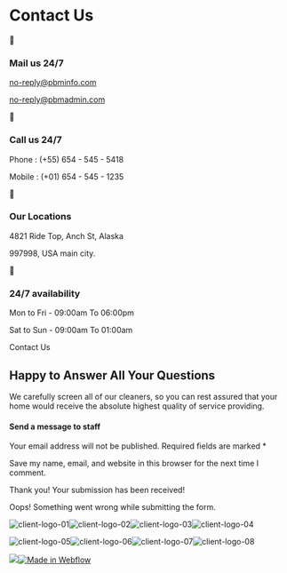 # Contact Us



### Mail us 24/7

no-reply@pbminfo.com

no-reply@pbmadmin.com



### Call us 24/7

Phone : (+55) 654 - 545 - 5418

Mobile : (+01) 654 - 545 - 1235



### Our Locations

4821 Ride Top, Anch St, Alaska

997998, USA main city.



### 24/7 availability

Mon to Fri - 09:00am To 06:00pm

Sat to Sun - 09:00am To 01:00am

Contact Us

## Happy to Answer All Your Questions

We carefully screen all of our cleaners, so you can rest assured that your home would receive the absolute highest quality of service providing.

#### Send a message to staff

Your email address will not be published. Required fields are marked \*

Save my name, email, and website in this browser for the next time I comment.

Thank you! Your submission has been received!

Oops! Something went wrong while submitting the form.

![client-logo-01](https://cdn.prod.website-files.com/66fb7ffaa305fbe2c7667880/670e2f9524fea45848ca7f31_client-logo-01.png)![client-logo-02](https://cdn.prod.website-files.com/66fb7ffaa305fbe2c7667880/670e2f952f78a79d6fa8b480_client-logo-02.png)![client-logo-03](https://cdn.prod.website-files.com/66fb7ffaa305fbe2c7667880/670e2f958a6b123629815c25_client-logo-03.png)![client-logo-04](https://cdn.prod.website-files.com/66fb7ffaa305fbe2c7667880/670e2f952f78a79d6fa8b4a2_client-logo-04.png)

![client-logo-05](https://cdn.prod.website-files.com/66fb7ffaa305fbe2c7667880/670e2f9596de6ca581c9f2d6_client-logo-05.png)![client-logo-06](https://cdn.prod.website-files.com/66fb7ffaa305fbe2c7667880/670e2f95de56f7d5d417e440_client-logo-06.png)![client-logo-07](https://cdn.prod.website-files.com/66fb7ffaa305fbe2c7667880/670e2f95a0d87a6542fba440_client-logo-07.png)![client-logo-08](https://cdn.prod.website-files.com/66fb7ffaa305fbe2c7667880/670f4cdd30325ed83a22eb3e_client-logo-08.png)

 [![](https://d3e54v103j8qbb.cloudfront.net/img/webflow-badge-icon-d2.89e12c322e.svg)![Made in Webflow](https://d3e54v103j8qbb.cloudfront.net/img/webflow-badge-text-d2.c82cec3b78.svg)](https://webflow.com/?utm_campaign=brandjs)